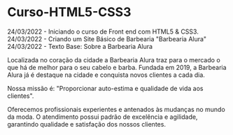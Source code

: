 # Curso-HTML5-CSS3
24/03/2022 - Iniciando o curso de Front end com HTML5 & CSS3.
24/03/2022 - Criando um Site Básico de Barbearia "Barbearia Alura"
24/03/2022 - Texto Base:
Sobre a Barbearia Alura

Localizada no coração da cidade a Barbearia Alura traz para o mercado o que há de melhor para o seu cabelo e barba. Fundada em 2019, a Barbearia Alura já é destaque na cidade e conquista novos clientes a cada dia.

Nossa missão é: "Proporcionar auto-estima e qualidade de vida aos clientes".

Oferecemos profissionais experientes e antenados às mudanças no mundo da moda. O atendimento possui padrão de excelência e agilidade, garantindo qualidade e satisfação dos nossos clientes.


